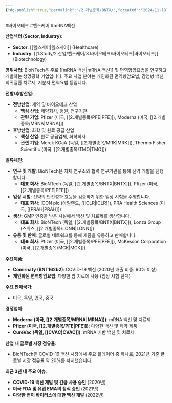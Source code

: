```yaml
---
{"dg-publish":true,"permalink":"/2.개별종목/BNTX/","created":"2024-11-18T13:42:39.126+09:00","updated":"2025-06-03T20:05:58.047+09:00"}
---
```


#바이오테크 #헬스케어 #mRNA백신


**산업섹터 (Sector, Industry)**:

- **Sector**: [[헬스케어\|헬스케어]] (Healthcare)
- **Industry**: [[1.Study/2.산업/헬스케어/3.바이오테크/바이오테크\|바이오테크]] (Biotechnology)

**영위사업**: BioNTech은 주로 [[mRNA 백신\|mRNA 백신]] 및 면역항암요법을 연구하고 개발하는 생명공학 기업입니다. 주요 사업 분야는 개인화된 면역항암요법, 감염병 백신, 희귀질환 치료제, 저분자 면역요법 등입니다.

**전방/후방산업**:

- **전방산업**: 제약 및 바이오테크 산업
    - **핵심 산업**: 제약회사, 병원, 연구기관
    - **관련 기업**: Pfizer (미국, [[2.개별종목/PFE\|PFE]]), Moderna (미국, [[2.개별종목/MRNA\|MRNA]])
- **후방산업**: 화학 및 원료 공급 산업
    - **핵심 산업**: 원료 공급업체, 화학회사
    - **관련 기업**: Merck KGaA (독일, [[2.개별종목/MRK\|MRK]]), Thermo Fisher Scientific (미국, [[2.개별종목/TMO\|TMO]])

**밸류체인**:

- **연구 및 개발**: BioNTech은 자체 연구소와 협력 연구기관을 통해 신약 개발을 진행합니다.
    - **대표 회사**: BioNTech (독일, [[2.개별종목/BNTX\|BNTX]]), Pfizer (미국, [[2.개별종목/PFE\|PFE]])
- **임상 시험**: 신약의 안전성과 효능을 검증하기 위한 임상 시험을 수행합니다.
    - **대표 회사**: ICON plc (아일랜드, [[ICLR\|ICLR]]), PRA Health Sciences (미국, [[PRAH\|PRAH]])
- **생산**: GMP 인증을 받은 시설에서 백신 및 치료제를 생산합니다.
    - **대표 회사**: BioNTech (독일, [[2.개별종목/BNTX\|BNTX]]), Lonza Group (스위스, [[2.개별종목/LONN\|LONN]])
- **유통 및 판매**: 글로벌 네트워크를 통해 제품을 유통하고 판매합니다.
    - **대표 회사**: Pfizer (미국, [[2.개별종목/PFE\|PFE]]), McKesson Corporation (미국, [[2.개별종목/MCK\|MCK]])

**주요제품**:

- **Comirnaty (BNT162b2)**: COVID-19 백신 (2020년 매출 비중: 90% 이상)
- **개인화된 면역항암요법**: 다양한 암 치료에 사용 (임상 시험 단계)

**주요 판매국가**:

- 미국, 독일, 영국, 중국

**경쟁업체**:

- **Moderna (미국, [[2.개별종목/MRNA\|MRNA]])**: mRNA 백신 및 치료제
- **Pfizer (미국, [[2.개별종목/PFE\|PFE]])**: 다양한 백신 및 제약 제품
- **CureVac (독일, [[CVAC\|CVAC]])**: mRNA 기반 백신 및 치료제

**산업 내 글로벌 시장 점유율**:

- BioNTech은 COVID-19 백신 시장에서 주요 플레이어 중 하나로, 2021년 기준 글로벌 시장 점유율 약 20%를 차지했습니다.

**최근 3년 내 주요 이슈**:

- **COVID-19 백신 개발 및 긴급 사용 승인** (2020년)
- **미국 FDA 및 유럽 EMA의 정식 승인** (2021년)
- **다양한 변이 바이러스에 대한 백신 개발** (2022년)